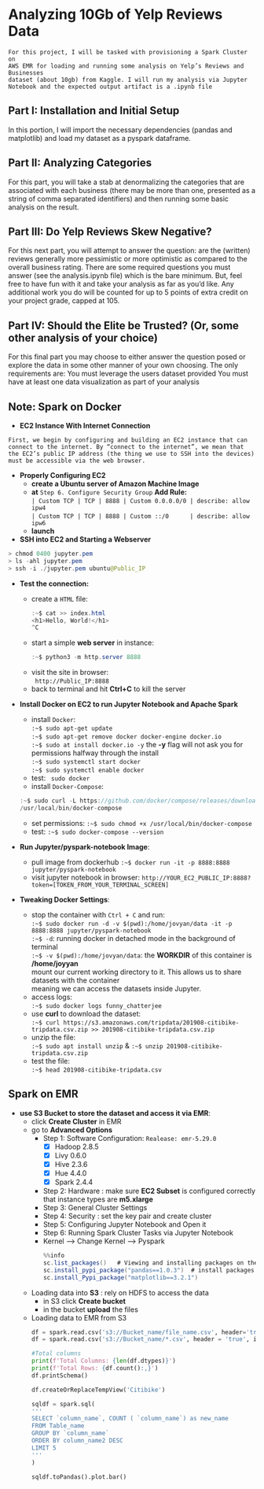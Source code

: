 # Analyzing 10Gb of Yelp Reviews Data

````
For this project, I will be tasked with provisioning a Spark Cluster on 
AWS EMR for loading and running some analysis on Yelp’s Reviews and Businesses 
dataset (about 10gb) from Kaggle. I will run my analysis via Jupyter 
Notebook and the expected output artifact is a .ipynb file 
````

## Part I: Installation and Initial Setup
In this portion, I will import the necessary dependencies (pandas and matplotlib) and load my dataset as a pyspark dataframe.

## Part II:  Analyzing Categories
For this part, you will take a stab at denormalizing the categories that are associated with each business (there may be more than one, presented as a string of comma separated identifiers) and then running some basic analysis on the result.

## Part III: Do Yelp Reviews Skew Negative?
For this next part, you will attempt to answer the question: are the (written) reviews generally more pessimistic or more optimistic as compared to the overall business rating. There are some required questions you must answer (see the analysis.ipynb file) which is the bare minimum. But, feel free to have fun with it and take your analysis as far as you’d like. Any additional work you do will be counted for up to 5 points of extra credit on your project grade, capped at 105.

## Part IV: Should the Elite be Trusted? (Or, some other analysis of your choice)
For this final part you may choose to either answer the question posed or explore the data in some other manner of your own choosing. The only requirements are:
You must leverage the users dataset provided
You must have at least one data visualization as part of your analysis

## Note: Spark on Docker
- **EC2 Instance With Internet Connection**
````
First, we begin by configuring and building an EC2 instance that can 
connect to the internet. By “connect to the internet”, we mean that 
the EC2’s public IP address (the thing we use to SSH into the devices) 
must be accessible via the web browser.
````
- **Properly Configuring EC2**
  - **create a Ubuntu server of Amazon Machine Image**
  - **at** `Step 6. Configure Security Group` **Add Rule:**  
   `| Custom TCP | TCP | 8888 | Custom 0.0.0.0/0 | describe: allow ipw4`  
   `| Custom TCP | TCP | 8888 | Custom ::/0      | describe: allow ipw6`
  - **launch**
- **SSH into EC2 and Starting a Webserver**
````java
> chmod 0400 jupyter.pem
> ls -ahl jupyter.pem
> ssh -i ./jupyter.pem ubuntu@Public_IP
````  
- **Test the connection:**
  - create a `HTML` file:
    ````java
    :~$ cat >> index.html
    <h1>Hello, World!</h1>
    ^C
    ````
  - start a simple **web server** in instance:
    ````java
    :~$ python3 -m http.server 8888
    ````
  - visit the site in browser:  
  ` http://Public_IP:8888`
  - back to terminal and hit **Ctrl+C** to kill the server
  
- **Install Docker on EC2 to run Jupyter Notebook and Apache Spark**
  - install `Docker`:  
  `:~$ sudo apt-get update`  
  `:~$ sudo apt-get remove docker docker-engine docker.io`  
  `:~$ sudo at install docker.io -y`     the **-y** flag will not ask you for permissions halfway through the install  
  `:~$ sudo systemctl start docker`  
  `:~$ sudo systemctl enable docker`
  - test:
  ` sudo docker`
  - install `Docker-Compose`:  
  ````java
  :~$ sudo curl -L https://github.com/docker/compose/releases/download/1.21.2/docker-compose-`uname -s`-`uname -m` -o 
  /usr/local/bin/docker-compose
  ````
  - set permissions:
  `:~$ sudo chmod +x /usr/local/bin/docker-compose`
  - test:
  `:~$ sudo docker-compose --version`
- **Run Jupyter/pyspark-notebook Image**:  
  - pull image from dockerhub
    `:~$ docker run -it -p 8888:8888 jupyter/pyspark-notebook`
  - visit jupyter notebook in browser: `http://YOUR_EC2_PUBLIC_IP:8888?token=[TOKEN_FROM_YOUR_TERMINAL_SCREEN]`  
- **Tweaking Docker Settings**:  
  - stop the container with `Ctrl + C` and run:  
  `:~$ sudo docker run -d -v $(pwd):/home/jovyan/data -it -p 8888:8888 jupyter/pyspark-notebook`  
  `:~$ -d`: running docker in detached mode in the background of terminal  
  `:~$ -v $(pwd):/home/jovyan/data`: the **WORKDIR** of this container is **/home/joyyan**  
  mount our current working directory to it. This allows us to share datasets with the container  
  meaning we can access the datasets inside Jupyter.  
  - access logs:  
  `:~$ sudo docker logs funny_chatterjee`  
  - use **curl** to download the dataset:  
  `:~$ curl https://s3.amazonaws.com/tripdata/201908-citibike-tripdata.csv.zip >> 201908-citibike-tripdata.csv.zip`  
  - unzip the file:  
  `:~$ sudo apt install unzip` & `:~$ unzip 201908-citibike-tripdata.csv.zip`
  - test the file:  
  `:~$ head 201908-citibike-tripdata.csv`
## Spark on EMR
- **use S3 Bucket to store the dataset and access it via EMR**:
  - click **Create Cluster** in EMR  
  - go to **Advanced Options**
    - Step 1: Software Configuration: `Realease: emr-5.29.0`  
      - [x] Hadoop 2.8.5  
      - [x] Livy 0.6.0  
      - [x] Hive 2.3.6  
      - [x] Hue 4.4.0  
      - [x] Spark 2.4.4
    - Step 2: Hardware : make sure **EC2 Subset** is configured correctly that instance types are **m5.xlarge**  
    - Step 3: General Cluster Settings  
    - Step 4: Security : set the key pair and create cluster  
    - Step 5: Configuring Jupyter Notebook and Open it  
    - Step 6: Running Spark Cluster Tasks via Jupyter Notebook  
    - Kernel --> Change Kernel --> Pyspark
      ````java
      %%info
      sc.list_packages()   # Viewing and installing packages on the cluster via the notebook
      sc.install_pypi_package("pandas==1.0.3")  # install packages
      sc.install_Pypi_package("matplotlib==3.2.1")
      ````
  - Loading data into **S3** : rely on HDFS to access the data
    - in S3 click **Create bucket**  
    - in the bucket **upload** the files
  - Loading data to EMR from S3
    ````python
    df = spark.read.csv('s3://Bucket_name/file_name.csv', header='true', inferSchema = True)
    df = spark.read.csv('s3://Bucket_name/*.csv', header = 'true', inferSchema = True)
    
    #Total columns
    print(f'Total Columns: {len(df.dtypes)}')
    print(f'Total Rows: {df.count():,}')
    df.printSchema()
    
    df.createOrReplaceTempView('Citibike')
    
    sqldf = spark.sql(
    '''
    SELECT `column_name`, COUNT ( `column_name`) as new_name
    FROM Table_name
    GROUP BY `column_name`
    ORDER BY column_name2 DESC
    LIMIT 5
    '''
    )
    
    sqldf.toPandas().plot.bar()
    ````

